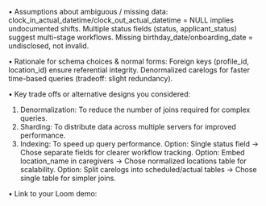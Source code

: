 •	Assumptions about ambiguous / missing data:
 clock_in_actual_datetime/clock_out_actual_datetime = NULL implies undocumented shifts.
 Multiple status fields (status, applicant_status) suggest multi-stage workflows.
 Missing birthday_date/onboarding_date = undisclosed, not invalid.

•	Rationale for schema choices & normal forms:
 Foreign keys (profile_id, location_id) ensure referential integrity.
 Denormalized carelogs for faster time-based queries (tradeoff: slight redundancy).

•	Key trade offs or alternative designs you considered:
 1.	Denormalization:	To reduce the number of joins required for complex queries.
 2.	Sharding:	To distribute data across multiple servers for improved performance.
 3.	Indexing:	To speed up query performance.
  Option: Single status field → Chose separate fields for clearer workflow tracking.
  Option: Embed location_name in caregivers → Chose normalized locations table for scalability.
  Option: Split carelogs into scheduled/actual tables → Chose single table for simpler joins.

•	Link to your Loom demo:

